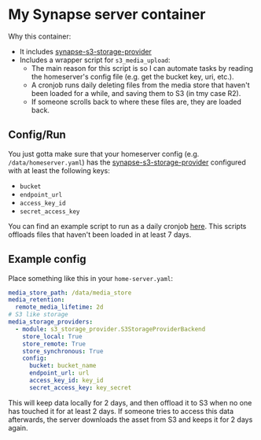 # My Synapse server container

Why this container:

- It includes [synapse-s3-storage-provider](https://github.com/matrix-org/synapse-s3-storage-provider)
- Includes a wrapper script for `s3_media_upload`:
  - The main reason for this script is so I can automate tasks by reading the homeserver's config file (e.g. get the bucket key, uri, etc.).
  - A cronjob runs daily deleting files from the media store that haven't been loaded for a while, and saving them to S3 (in tmy case R2).
  - If someone scrolls back to where these files are, they are loaded back.

## Config/Run

You just gotta make sure that your homeserver config (e.g. `/data/homeserver.yaml`) has the [synapse-s3-storage-provider](https://github.com/matrix-org/synapse-s3-storage-provider) configured with at least the following keys:

- `bucket`
- `endpoint_url`
- `access_key_id`
- `secret_access_key`

You can find an example script to run as a daily cronjob [here](./matrix_cleanup.cron.sh). This scripts offloads files that haven't been loaded in at least 7 days.

## Example config

Place something like this in your `home-server.yaml`:

```yaml
media_store_path: /data/media_store
media_retention:
  remote_media_lifetime: 2d
# S3 like storage
media_storage_providers:
  - module: s3_storage_provider.S3StorageProviderBackend
    store_local: True
    store_remote: True
    store_synchronous: True
    config:
      bucket: bucket_name
      endpoint_url: url
      access_key_id: key_id
      secret_access_key: key_secret
```

This will keep data locally for 2 days, and then offload it to S3 when no one has touched it for at least 2 days. If someone tries to access this data afterwards, the server downloads the asset from S3 and keeps it for 2 days again.
